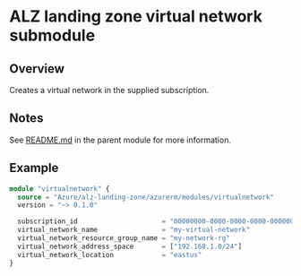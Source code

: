 # ALZ landing zone virtual network submodule

## Overview

Creates a virtual network in the supplied subscription.

## Notes

See [README.md](../../README.md) in the parent module for more information.

## Example

```terraform
module "virtualnetwork" {
  source = "Azure/alz-landing-zone/azurerm/modules/virtualnetwork"
  version = "~> 0.1.0"

  subscription_id                     = "00000000-0000-0000-0000-000000000000"
  virtual_network_name                = "my-virtual-network"
  virtual_network_resource_group_name = "my-network-rg"
  virtual_network_address_space       = ["192.168.1.0/24"]
  virtual_network_location            = "eastus"
}
```
